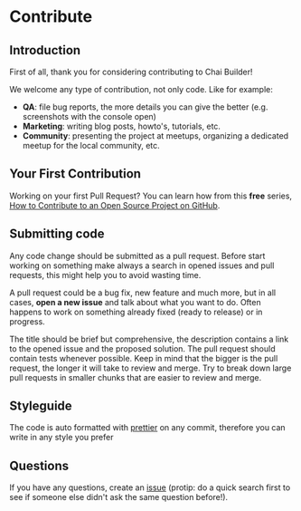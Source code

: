 # Contribute

## Introduction

First of all, thank you for considering contributing to Chai Builder!

We welcome any type of contribution, not only code. Like for example:
- **QA**: file bug reports, the more details you can give the better (e.g. screenshots with the console open)
- **Marketing**: writing blog posts, howto's, tutorials, etc.
- **Community**: presenting the project at meetups, organizing a dedicated meetup for the local community, etc.

[//]: # (- **Money**: we welcome financial contributions in full transparency on our [open collective]&#40;https://opencollective.com/grapesjs&#41;)


## Your First Contribution

Working on your first Pull Request? You can learn how from this **free** series, [How to Contribute to an Open Source Project on GitHub](https://app.egghead.io/playlists/how-to-contribute-to-an-open-source-project-on-github).


## Submitting code

Any code change should be submitted as a pull request. Before start working on something make always a search in opened issues and pull requests, this might help you to avoid wasting time.

A pull request could be a bug fix, new feature and much more, but in all cases, **open a new issue** and talk about what you want to do. Often happens to work on something already fixed (ready to release) or in progress.

The title should be brief but comprehensive, the description contains a link to the opened issue and the proposed solution. The pull request should contain tests whenever possible. Keep in mind that the bigger is the pull request, the longer it will take to review and merge. Try to break down large pull requests in smaller chunks that are easier to review and merge.


## Styleguide

The code is auto formatted with [prettier](https://github.com/prettier/prettier) on any commit, therefore you can write in any style you prefer


[//]: # (## Expenses)

[//]: # ()
[//]: # (Anyone can file an expense &#40;code, marketing, etc.&#41; via our [Open Collective]. If the expense makes sense for the development of the community, it will be "merged" in the ledger of our open collective by the core contributors and the person who filed the expense will be reimbursed.)

[//]: # ()
[//]: # (Before submitting an expense contact core contributors via the current active chat room &#40;[Discord]&#40;https://discord.gg/QAbgGXq&#41;&#41; and explain your intents)

[//]: # ()

## Questions

If you have any questions, create an [issue](https://github.com/chaibuilder/sdk/issues) (protip: do a quick search first to see if someone else didn't ask the same question before!).


[//]: # ([Open Collective]: <https://opencollective.com/grapesjs>)